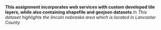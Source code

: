 <b> This assignment incorporates web services with custom developed tile layers, while also containing shapefile and geojson datasets </b> /n
<i> This dataset highlights the lincoln nebraska area which is located in Lancaster County </i>
